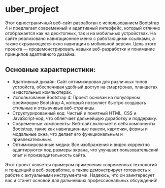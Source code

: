 # uber_project
Этот одностраничный веб-сайт разработан с использованием Bootstrap 4 и предлагает современный и адаптивный интерфейс, который отлично отображается как на десктопных, так и на мобильных устройствах. На сайте реализовано навигационное меню с работающими ссылками, а также скрывающееся окно навигации в мобильной версии. Цель этого проекта — продемонстрировать навыки веб-разработки и понимание принципов адаптивного дизайна.

## Основные характеристики:

- Адаптивный дизайн: Сайт оптимизирован для различных типов устройств, обеспечивая удобный доступ на смартфонах, планшетах и настольных компьютерах.
- Использование Bootstrap 4: Проект основан на популярном фреймворке Bootstrap 4, который позволяет быстро создавать стильные и отзывчивые веб-страницы.
- Структурированный код: Чистый и понятный HTML, CSS и JavaScript-код, что облегчает дальнейшую доработку и поддержку.
- Современные компоненты: Веб-сайт включает в себя компоненты Bootstrap, такие как навигационные панели, карточки, формы и модальные окна, что делает его функциональным и привлекательным.
- Оптимизированные медиа: Все изображения и видео корректно адаптируются под размеры экрана, что улучшает пользовательский опыт и производительность сайта.

Этот проект является примером применения современных технологий и тенденций в веб-разработке, а также демонстрирует готовность к работе с актуальными инструментами. Надеюсь, что он заинтересует вас и станет основой для дальнейших профессиональных обсуждений!
